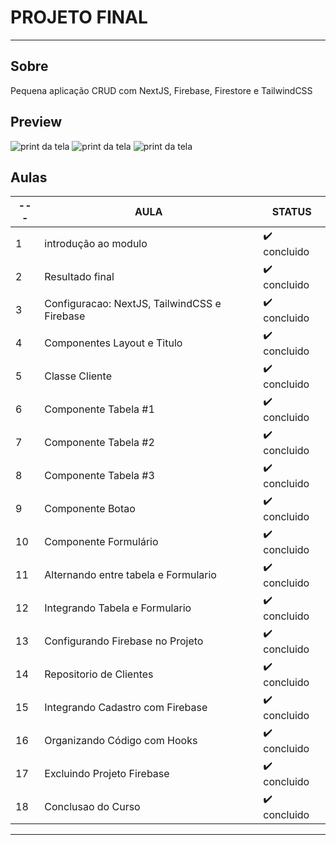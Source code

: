 # PROJETO FINAL
---

## Sobre
<p>Pequena aplicação CRUD com NextJS, Firebase, Firestore e TailwindCSS </p>


## Preview
<img src="../.github/intensivo-Next-React1.JPG" alt="print da tela" >
<img src="../.github/intensivo-Next-React2.JPG" alt="print da tela" >
<img src="../.github/intensivo-Next-React3.JPG" alt="print da tela" >


## Aulas

| --- | AULA | STATUS |
| --- | --- | --- |
| 1 | introdução ao modulo | :heavy_check_mark: concluido |
| 2 | Resultado final | :heavy_check_mark: concluido |
| 3 | Configuracao: NextJS, TailwindCSS e Firebase | :heavy_check_mark: concluido |
| 4 | Componentes Layout e Titulo | :heavy_check_mark: concluido |
| 5 | Classe Cliente | :heavy_check_mark: concluido |
| 6 | Componente Tabela #1 | :heavy_check_mark: concluido |
| 7 | Componente Tabela #2 | :heavy_check_mark: concluido |
| 8 | Componente Tabela #3 | :heavy_check_mark: concluido |
| 9 | Componente Botao | :heavy_check_mark: concluido |
| 10 | Componente Formulário | :heavy_check_mark: concluido |
| 11 | Alternando entre tabela e Formulario | :heavy_check_mark: concluido |
| 12 | Integrando Tabela e Formulario | :heavy_check_mark: concluido |
| 13 | Configurando Firebase no Projeto | :heavy_check_mark: concluido |
| 14 | Repositorio de Clientes | :heavy_check_mark: concluido |
| 15 | Integrando Cadastro com Firebase | :heavy_check_mark: concluido |
| 16 | Organizando Código com Hooks | :heavy_check_mark: concluido |
| 17 | Excluindo Projeto Firebase | :heavy_check_mark: concluido |
| 18 | Conclusao do Curso | :heavy_check_mark: concluido |

---
